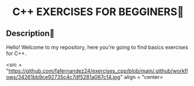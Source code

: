 <h1 align = "center"> C++ EXERCISES FOR BEGGINERS🧐 </h1>

<h2> Description👀 </h2>
<p> Hello! Welcome to my repository, here you're going to find basics exercises for C++. </p>

<src = "https://github.com/fafernandez24/exercises_cpp/blob/main/.github/workflows/34261bb9ce92735c4c7df5281a067c14.jpg" align = "center>
